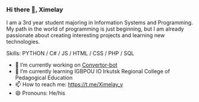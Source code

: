 ### Hi there 👋, Ximelay
I am a 3rd year student majoring in Information Systems and Programming. My path in the world of programming is just beginning, but I am already passionate about creating interesting projects and learning new technologies.

Skills: PYTHON / C# / JS / HTML / CSS / PHP / SQL

- 🔭 I’m currently working on [Convertor-bot]("https://github.com/Ximelay/Convertor-telegram-bot")
- 🌱 I’m currently learning IGBPOU IO Irkutsk Regional College of Pedagogical Education 
- 📫 How to reach me: https://t.me/Ximelay_y 
- 😄 Pronouns: He/his 
